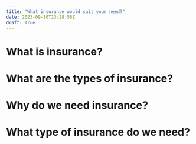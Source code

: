 ```yaml
---
title: "What insurance would suit your need?"
date: 2023-09-10T23:28:58Z
draft: True
---
```


# What is insurance?

# What are the types of insurance?

# Why do we need insurance?

# What type of insurance do we need?

